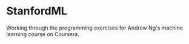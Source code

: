 # StanfordML
Working through the programming exercises for Andrew Ng's machine learning course on Coursera.
